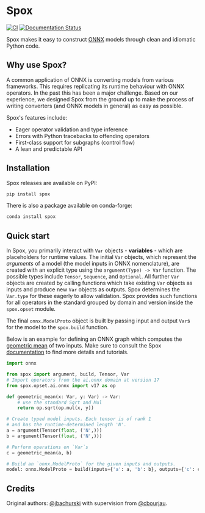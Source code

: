 # Spox

[![CI](https://github.com/Quantco/spox/actions/workflows/ci.yml/badge.svg)](https://github.com/Quantco/spox/actions/workflows/ci.yml)
[![Documentation Status](https://readthedocs.org/projects/spox/badge/?version=latest)](https://spox.readthedocs.io/en/latest/?badge=latest)

Spox makes it easy to construct [ONNX](https://github.com/onnx/onnx/) models through clean and idiomatic Python code.

## Why use Spox?

A common application of ONNX is converting models from various frameworks. This requires replicating its runtime behaviour with ONNX operators.
In the past this has been a major challenge.
Based on our experience, we designed Spox from the ground up to make the process of writing converters (and ONNX models in general) as easy as possible. 

Spox's features include:

- Eager operator validation and type inference
- Errors with Python tracebacks to offending operators
- First-class support for subgraphs (control flow)
- A lean and predictable API

## Installation

Spox releases are available on PyPI:

```bash
pip install spox
```

There is also a package available on conda-forge:

```bash
conda install spox
```

## Quick start

In Spox, you primarily interact with `Var` objects - **variables** - which are placeholders for runtime values.
The initial `Var` objects, which represent the *arguments* of a model (the model inputs in ONNX nomenclature), are created with an explicit type using the `argument(Type) -> Var` function. The possible types include `Tensor`, `Sequence`, and `Optional`.
All further `Var` objects are created by calling functions which take existing `Var` objects as inputs and produce new `Var` objects as outputs. Spox determines the `Var.type` for these eagerly to allow validation.
Spox provides such functions for all operators in the standard grouped by domain and version inside the `spox.opset` module.

The final `onnx.ModelProto` object is built by passing input and output `Var`s for the model to the `spox.build` function.

Below is an example for defining an ONNX graph which computes the [geometric mean](https://en.wikipedia.org/wiki/Geometric_mean) of two inputs.
Make sure to consult the Spox [documentation](https://spox.readthedocs.io/en/latest) to find more details and tutorials.

```python
import onnx

from spox import argument, build, Tensor, Var
# Import operators from the ai.onnx domain at version 17
from spox.opset.ai.onnx import v17 as op

def geometric_mean(x: Var, y: Var) -> Var:
    # use the standard Sqrt and Mul
    return op.sqrt(op.mul(x, y))

# Create typed model inputs. Each tensor is of rank 1
# and has the runtime-determined length 'N'.
a = argument(Tensor(float, ('N',)))
b = argument(Tensor(float, ('N',)))

# Perform operations on `Var`s
c = geometric_mean(a, b)

# Build an `onnx.ModelProto` for the given inputs and outputs.
model: onnx.ModelProto = build(inputs={'a': a, 'b': b}, outputs={'c': c})
```

## Credits

Original authors: [@jbachurski](https://github.com/jbachurski) with supervision from [@cbourjau](https://github.com/cbourjau).
